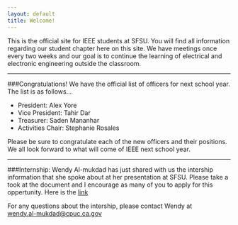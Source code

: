 ```yaml
---
layout: default
title: Welcome!
---
```

This is the official site for IEEE students at SFSU. You will find all information regarding our student chapter here on this site. We have meetings once every two weeks and our goal is to continue the learning of electrical and electronic engineering outside the classroom.

---
###Congratulations!
We have the official list of officers for next school year. The list is as follows...

* President: Alex Yore  
* Vice President: Tahir Dar  
* Treasurer: Saden Mananhar  
* Activities Chair: Stephanie Rosales  

Please be sure to congratulate each of the new officers and their positions. We all look forward to what will come of IEEE next school year.

---
###Internship:
Wendy Al-mukdad has just shared with us the intership information that she spoke about at her presentation at SFSU. Please take a took at the document and I encourage as many of you to apply for this oppertunity. Here is the [link](https://drive.google.com/file/d/0B6KBsfrX-FTGSUtGZTdVMkNLMFE/edit?usp=sharing) 

For any questions about the intership, please contact Wendy at  
wendy.al-mukdad@cpuc.ca.gov

